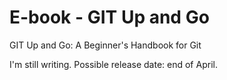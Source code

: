 # E-book - GIT Up and Go
GIT Up and Go: A Beginner's Handbook for Git

I'm still writing. Possible release date: end of April.
